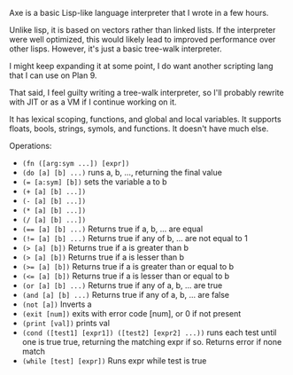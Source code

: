 Axe is a basic Lisp-like language interpreter that I wrote in a few hours.

Unlike lisp, it is based on vectors rather than linked lists.
If the interpreter were well optimized, this would likely lead to improved
performance over other lisps.  However, it's just a basic tree-walk interpreter.

I might keep expanding it at some point, I do want another scripting lang
that I can use on Plan 9.

That said, I feel guilty writing a tree-walk interpreter, so I'll probably
rewrite with JIT or as a VM if I continue working on it.

It has lexical scoping, functions, and global and local variables.
It supports floats, bools, strings, symols, and functions.
It doesn't have much else.

Operations:
- `(fn ([arg:sym ...]) [expr])`
- `(do [a] [b] ...)` runs a, b, ..., returning the final value
- `(= [a:sym] [b])` sets the variable a to b
- `(+ [a] [b] ...])`
- `(- [a] [b] ...])`
- `(* [a] [b] ...])`
- `(/ [a] [b] ...])`
- `(== [a] [b] ...)` Returns true if a, b, ... are equal
- `(!= [a] [b] ...)` Returns true if any of b, ... are not equal to 1
- `(> [a] [b])` Returns true if a is greater than b
- `(> [a] [b])` Returns true if a is lesser than b
- `(>= [a] [b])` Returns true if a is greater than or equal to b
- `(<= [a] [b])` Returns true if a is lesser than or equal to b
- `(or [a] [b] ...)` Returns true if any of a, b, ... are true
- `(and [a] [b] ...)` Returns true if any of a, b, ... are false
- `(not [a])` Inverts a
- `(exit [num])` exits with error code [num], or 0 if not present
- `(print [val])` prints val
- `(cond ([test1] [expr1]) ([test2] [expr2] ...))` runs each test until one is true true, returning the matching expr if so.  Returns error if none match
- `(while [test] [expr])` Runs expr while test is true

